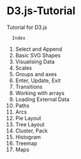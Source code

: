 # D3.js-Tutorial
Tutorial for D3.js  
  
      Index  
1. Select and Append  
2. Basic SVG Shapes  
3. Visualising Data  
4. Scales  
5. Groups and axes  
6. Enter, Update, Exit  
7. Transitions  
8. Working with arrays  
9. Loading External Data  
10. Paths  
11. Arcs  
12. Pie Layout  
13. Tree Layout  
14. Cluster, Pack  
15. Histogram  
16. Treemap  
17. Maps  
